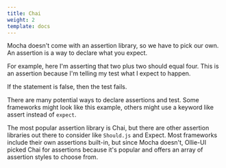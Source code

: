 ```yaml
---
title: Chai
weight: 2
template: docs
---
```


Mocha doesn't come with an assertion library, so we have to pick our own. An assertion is a way to declare what you expect.

For example, here I'm asserting that two plus two should equal four. This is an assertion because I'm telling my test what I expect to happen.

If the statement is false, then the test fails.

There are many potential ways to declare assertions and test. Some frameworks might look like this example, others might use a keyword like assert instead of `expect`.

The most popular assertion library is Chai, but there are other assertion libraries out there to consider like `Should.js` and Expect. Most frameworks include their own assertions built-in, but since Mocha doesn't, Ollie-UI picked Chai for assertions because it's popular and offers an array of assertion styles to choose from.